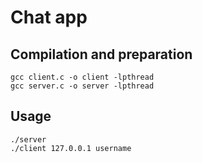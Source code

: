 # Chat app

## Compilation and preparation

```
gcc client.c -o client -lpthread
gcc server.c -o server -lpthread
```

## Usage

```
./server
./client 127.0.0.1 username
```
